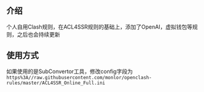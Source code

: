 ## 介绍
个人自用Clash规则，在ACL4SSR规则的基础上，添加了OpenAI，虚拟钱包等规则，之后也会持续更新

## 使用方式
如果使用的是SubConvertor工具，修改config字段为`https%3A//raw.githubusercontent.com/monlor/openclash-rules/master/ACL4SSR_Online_Full.ini`